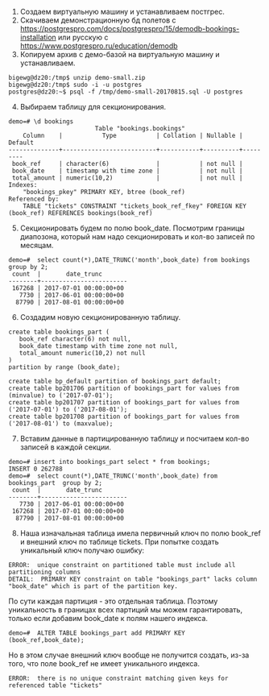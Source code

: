 1. Создаем виртуальную машину и устанавливаем постгрес.
2. Скачиваем демонстрационную бд полетов с https://postgrespro.com/docs/postgrespro/15/demodb-bookings-installation или русскую с https://www.postgrespro.ru/education/demodb
3. Копируем архив с демо-базой на виртуальную машину и устанавливаем.
```
bigewg@dz20:/tmp$ unzip demo-small.zip
bigewg@dz20:/tmp$ sudo -i -u postgres
postgres@dz20:~$ psql -f /tmp/demo-small-20170815.sql -U postgres
```
4. Выбираем таблицу для секционирования.
```
demo=# \d bookings
                        Table "bookings.bookings"
    Column    |           Type           | Collation | Nullable | Default 
--------------+--------------------------+-----------+----------+---------
 book_ref     | character(6)             |           | not null | 
 book_date    | timestamp with time zone |           | not null | 
 total_amount | numeric(10,2)            |           | not null | 
Indexes:
    "bookings_pkey" PRIMARY KEY, btree (book_ref)
Referenced by:
    TABLE "tickets" CONSTRAINT "tickets_book_ref_fkey" FOREIGN KEY (book_ref) REFERENCES bookings(book_ref)
```
5. Секционировать будем по полю book_date. Посмотрим границы диапозона, который нам надо секционировать и кол-во записей по месяцам.
```
demo=#  select count(*),DATE_TRUNC('month',book_date) from bookings group by 2;
 count  |       date_trunc       
--------+------------------------
 167268 | 2017-07-01 00:00:00+00
   7730 | 2017-06-01 00:00:00+00
  87790 | 2017-08-01 00:00:00+00
```
6.  Создадим новую секционированную таблицу.
```
create table bookings_part (
   book_ref character(6) not null, 
   book_date timestamp with time zone not null,
   total_amount numeric(10,2) not null
)
partition by range (book_date);

create table bp_default partition of bookings_part default;
create table bp201706 partition of bookings_part for values from (minvalue) to ('2017-07-01');
create table bp201707 partition of bookings_part for values from ('2017-07-01') to ('2017-08-01');
create table bp201708 partition of bookings_part for values from ('2017-08-01') to (maxvalue);
```
7.  Вставим данные в партицированную таблицу и посчитаем кол-во записей в каждой секции.
```
demo=# insert into bookings_part select * from bookings;
INSERT 0 262788
demo=#  select count(*),DATE_TRUNC('month',book_date) from bookings_part  group by 2;
 count  |       date_trunc       
--------+------------------------
   7730 | 2017-06-01 00:00:00+00
 167268 | 2017-07-01 00:00:00+00
  87790 | 2017-08-01 00:00:00+00
```
8. Наша изначальная таблица имела первичный ключ по полю book_ref и внешний ключ по таблице tickets.
При попытке создать уникальный ключ получаю ошибку:
```
ERROR:  unique constraint on partitioned table must include all partitioning columns
DETAIL:  PRIMARY KEY constraint on table "bookings_part" lacks column "book_date" which is part of the partition key.
```
 По сути каждая партиция - это отдельная таблица. Поэтому уникальность в границах всех партиций мы можем гарантировать, только если добавим book_date к полям нашего индекса.
```
demo=#  ALTER TABLE bookings_part add PRIMARY KEY (book_ref,book_date);
```
Но в этом случае внешний ключ вообще не получится создать, из-за того, что поле book_ref не имеет уникального индекса.
```
ERROR:  there is no unique constraint matching given keys for referenced table "tickets"
```


